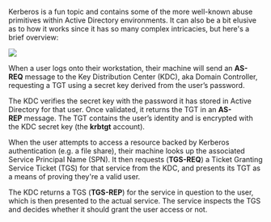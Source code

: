 Kerberos is a fun topic and contains some of the more well-known abuse primitives within Active Directory environments. It can also be a bit elusive as to how it works since it has so many complex intricacies, but here's a brief overview:

  

![](https://rto-assets.s3.eu-west-2.amazonaws.com/kerberos/overview.png)

  

When a user logs onto their workstation, their machine will send an **AS-REQ** message to the Key Distribution Center (KDC), aka Domain Controller, requesting a TGT using a secret key derived from the user’s password.

The KDC verifies the secret key with the password it has stored in Active Directory for that user. Once validated, it returns the TGT in an **AS-REP** message. The TGT contains the user’s identity and is encrypted with the KDC secret key (the **krbtgt** account).

When the user attempts to access a resource backed by Kerberos authentication (e.g. a file share), their machine looks up the associated Service Principal Name (SPN). It then requests (**TGS-REQ**) a Ticket Granting Service Ticket (TGS) for that service from the KDC, and presents its TGT as a means of proving they're a valid user.

The KDC returns a TGS (**TGS-REP**) for the service in question to the user, which is then presented to the actual service. The service inspects the TGS and decides whether it should grant the user access or not.
